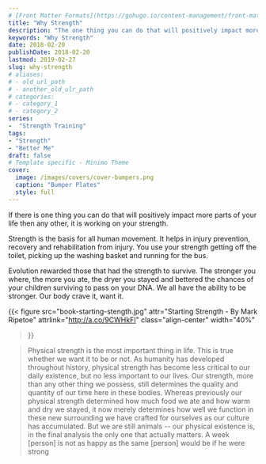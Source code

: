 ```yaml
---
# [Front Matter Formats](https://gohugo.io/content-management/front-matter/)
title: "Why Strength"
description: "The one thing you can do that will positively impact more parts of your life then any other, is working on your strength."
keywords: "Why Strength"
date: 2018-02-20
publishDate: 2018-02-20
lastmod: 2019-02-27
slug: why-strength
# aliases:
# - old_url_path
# - another_old_ulr_path
# categories:
# - category_1
# - category_2
series:
-  "Strength Training"
tags:
- "Strength"
- "Better Me"
draft: false
# Template specific - Minimo Theme
cover:
  image: /images/covers/cover-bumpers.png
  caption: "Bumper Plates"
  style: full
---
```


If there is one thing you can do that will positively impact more parts of your life then any other, it is working on your strength. 

Strength is the basis for all human movement. It helps in injury prevention, recovery and rehabilitation from injury. You use your strength getting off the toilet, picking up the washing basket and running for the bus.

Evolution rewarded those that had the strength to survive. The stronger you where, the more you ate, the dryer you stayed and bettered the chances of your children surviving to pass on your DNA. We all have the ability to be stronger. Our body crave it, want it.

{{< 
    figure src="book-starting-stength.jpg"
    attr="Starting Strength - By Mark Ripetoe" attrlink="http://a.co/9CWHkFI"
    class="align-center"
    width="40%"
>}}

> Physical strength is the most important thing in life. This is true whether we want it to be or not. As humanity has developed throughout history, physical strength has become less critical to our daily existence, but no less important to our lives. Our strength, more than any other thing we possess, still determines the quality and quantity of our time here in these bodies. Whereas previously our physical strength determined how much food we ate and how warm and dry we stayed, it now merely determines how well we function in these new surrounding we have crafted for ourselves as our culture has accumulated. But we are still animals -- our physical existence is, in the final analysis the only one that actually matters. A week [person] is not as happy as the same [person] would be if he were strong
